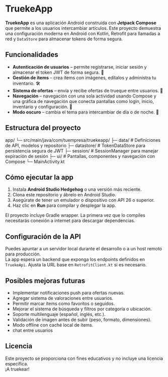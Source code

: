 # TruekeApp

**TruekeApp** es una aplicación Android construida con **Jetpack Compose** que permite a los usuarios intercambiar artículos. Este proyecto demuestra una configuración moderna en Android con Kotlin, Retrofit para llamadas a red y `DataStore` para almacenar tokens de forma segura.

## Funcionalidades
- **Autenticación de usuarios** – permite registrarse, iniciar sesión y almacenar el token JWT de forma segura. 🔐  
- **Gestión de ítems** – crea ítems con imágenes, edítalos y administra tu inventario. 🛠️  
- **Sistema de ofertas** – envía y recibe ofertas de trueque entre usuarios. 🤝  
- **Navegación** – navegación con una sola actividad usando Compose y una gráfica de navegación que conecta pantallas como login, inicio, inventario y configuración. 🧭  
- **Modo oscuro** – cambia el tema para intercambiar de día o de noche. 🌙  

## Estructura del proyecto
app/
└─ src/main/java/com/tuempresa/truekeapp/
├─ data/ # Definiciones de API, modelos y repositorio
├─ datastore/ # TokenDataStore para persistencia segura de JWT
├─ session/ # SessionManager para manejar expiración de sesión
├─ ui/ # Pantallas, componentes y navegación con Compose
└─ MainActivity.kt


## Cómo ejecutar la app
1. Instala **Android Studio Hedgehog** o una versión más reciente.
2. Clona este repositorio y ábrelo en Android Studio.
3. Asegúrate de tener un emulador o dispositivo con API 26 o superior.
4. Haz clic en **Run** para compilar y desplegar la app.

El proyecto incluye Gradle wrapper. La primera vez que lo compiles necesitarás conexión a internet para descargar dependencias.  

## Configuración de la API
Puedes apuntar a un servidor local durante el desarrollo o a un host remoto para producción.  
La app espera un backend que exponga los endpoints definidos en `TruekeApi`. Ajusta la URL base en `RetrofitClient.kt` si es necesario.

## Posibles mejoras futuras
- Implementar notificaciones push para ofertas nuevas.
- Agregar sistema de valoraciones entre usuarios.
- Permitir marcar ítems como favoritos o seguidos.
- Mejorar el sistema de búsqueda y filtros por categoría o ubicación.
- Soporte multilenguaje (español, inglés, etc.).
- Validación de imagen antes de subir (peso, formato, dimensiones).
- Modo offline con caché local de ítems.
- chat entre usuarios

## Licencia
Este proyecto se proporciona con fines educativos y no incluye una licencia específica.  
¡A truekear! 
